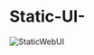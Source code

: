 # Static-UI-


![StaticWebUI](https://user-images.githubusercontent.com/81008413/117266659-1d3de600-ae73-11eb-84e8-e4ef52e05a51.png)
